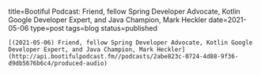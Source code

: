 
title=Bootiful Podcast: Friend, fellow Spring Developer Advocate, Kotlin Google Developer Expert, and Java Champion, Mark Heckler
date=2021-05-06
type=post
tags=blog
status=published
~~~~~~
[(2021-05-06) Friend, fellow Spring Developer Advocate, Kotlin Google Developer Expert, and Java Champion, Mark Heckler](http://api.bootifulpodcast.fm//podcasts/2abe823c-0724-4d88-9f36-d9db5676b6c4/produced-audio) 
            